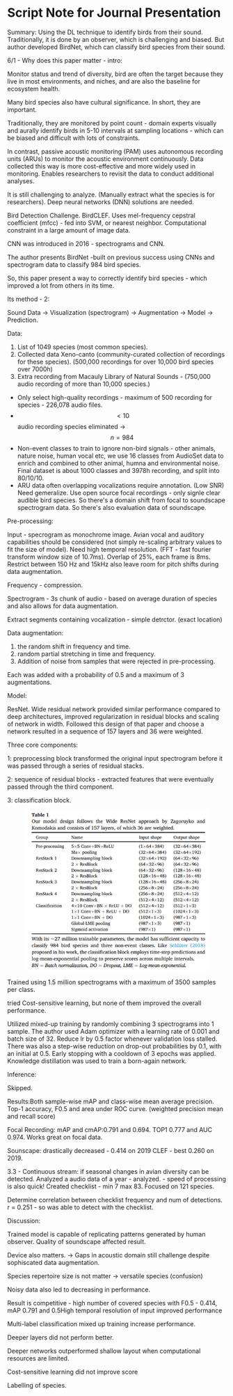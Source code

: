 # Script Note for Journal Presentation

Summary: Using the DL technique to identify birds from their sound. Traditionally, it is done by an observer, which is challenging and biased. But author developed BirdNet, which can classify bird species from their sound.&#x20;

6/1 - Why does this paper matter - intro:

Monitor status and trend of diversity, bird are often the target because they live in most environments, and niches, and are also the baseline for ecosystem health.

Many bird species also have cultural significance. In short, they are important.&#x20;

Traditionally, they are monitored by point count - domain experts visually and aurally identify birds in 5-10 intervals at sampling locations - which can be biased and difficult with lots of constraints.

In contrast, passive acoustic monitoring (PAM) uses autonomous recording units (ARUs) to monitor the acoustic environment continuously. Data collected this way is more cost-effective and more widely used in monitoring. Enables researchers to revisit the data to conduct additional analyses.&#x20;

It is still challenging to analyze. (Manually extract what the species is for researchers). Deep neural networks (DNN) solutions are needed.

Bird Detection Challenge. BirdCLEF. Uses mel-frequency cepstral coefficient (mfcc) - fed into SVM, or nearest neighbor. Computational constraint in a large amount of image data.

CNN was introduced in 2016 - spectrograms and CNN.&#x20;

The author presents BirdNet -built on previous success using CNNs and spectrogram data to classify 984 bird species.&#x20;

So, this paper present a way to correctly identify bird species - which improved a lot from others in its time.&#x20;

Its method - 2:

Sound Data -> Visualization (spectrogram) -> Augmentation -> Model -> Prediction.&#x20;

Data:&#x20;

1. List of 1049 species (most common species).&#x20;
2. Collected data Xeno-canto (community-curated collection of recordings for these species). (500,000 recordings for over 10,000 bird species over 7000h)
3. Extra recording from Macauly Library of Natural Sounds - (750,000 audio recording of more than 10,000 species.)



* Only select high-quality recordings - maximum of 500 recording for species - 226,078 audio files.
* $$<10$$ audio recording species eliminated -> $$n = 984$$
* Non-event classes to train to ignore non-bird signals - other animals, nature noise, human vocal etc, we use 16 classes from AudioSet data to enrich and combined to other animal, humna and environmental noise. Final dataset is about 1000 classes and 3978h recording, and split into 80/10/10.
* ARU data often overlapping vocalizations require annotation. (Low SNR) Need gemeralize. Use open source focal recordings - only signle clear audible bird species. So there's a domain shift from focal to soundscape spectrogram data. So there's also evaluation data of soundscape.

Pre-processing:

Input - specrogram as monochrome image. Avian vocal and auditory capabilities should be considered (not simply re-scaling arbitrary values to fit the size of model). Need high temporal resolution. (FFT - fast fourier transform window size of 10.7ms). Overlap of 25%, each frame is 8ms. Restrict between 150 Hz and 15kHz also leave room for pitch shifts during data augmentation.

Frequency - compression.&#x20;

Spectrogram - 3s chunk of audio - based on average duration of species and also allows for data augmentation.&#x20;

Extract segments containing vocalization - simple detrctor. (exact location)

Data augmentation:

1. the random shift in frequency and time.
2. random partial stretching in time and frequency.
3. Addition of noise from samples that were rejected in pre-processing.

Each was added with a probability of 0.5 and a maximum of 3 augmentations.



Model:

ResNet. Wide residual network provided similar performance compared to deep architectures, improved regularization in residual blocks and scaling of network in width. Followed this design of that paper and choose a network resulted in a sequence of 157 layers and 36 were weighted.&#x20;

Three core components:&#x20;

1: preprocessing block transformed the original input spectrogram before it was passed through a series of residual stacks.

2: sequence of residual blocks - extracted features that were eventually passed through the third component.

3: classification block.&#x20;



<figure><img src="../../../.gitbook/assets/image (5) (1).png" alt=""><figcaption></figcaption></figure>

Trained using 1.5 million spectrograms with a maximum of 3500 samples per class.&#x20;

tried Cost-sensitive learning, but none of them improved the overall performance.&#x20;

Utilized mixed-up training by randomly combining 3 spectrograms into 1 sample. The author used Adam optimizer with a learning rate of 0.001 and batch size of 32. Reduce lr by 0.5 factor whenever validation loss stalled. There was also a step-wise reduction on drop-out probabilities by 0.1, with an initial at 0.5. Early stopping with a cooldown of 3 epochs was applied. Knowledge distillation was used to train a born-again network.

Inference:

Skipped.

Results:Both sample-wise mAP and class-wise mean average precision. Top-1 accuracy, F0.5 and area under ROC curve. (weighted precision mean and recall score)

Focal Recording: mAP and cmAP:0.791 and 0.694. TOP1 0.777 and AUC 0.974. Works great on focal data.

Sounscape: drastically decreased - 0.414 on 2019 CLEF - best 0.260 on 2019.&#x20;

3.3 - Continuous stream: if seasonal changes in avian diversity can be detected. Analyzed a audio data of a year - analyzed. - speed of processing is also quick! Created checklist - min 7 max 83. Focused on 121 species.

Determine correlation between checklist frequency and num of detections. r = 0.251 - so was able to detect with the checklist.

Discussion:

Trained model is capable of replicating patterns generated by human observer. Quality of soundscape affected result.&#x20;

Device also matters. -> Gaps in acoustic domain still challenge despite sophiscated data augmentation.

Species repertoire size is not matter -> versatile species (confusion)

Noisy data also led to decreasing in performance.

Result is competitive - high number of covered species with F0.5 - 0.414, mAP 0.791 and 0.5High temporal resolution of input improved performance

Multi-label classification mixed up training increase performance.

Deeper layers did not perform better.

Deeper networks outperformed shallow layout when computational resources are limited.

Cost-sensitive learning did not improve score

Labelling of species.&#x20;
